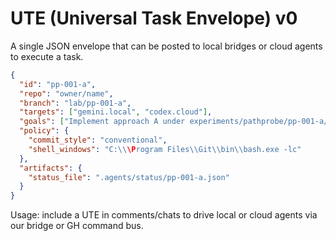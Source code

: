 # UTE (Universal Task Envelope) v0

A single JSON envelope that can be posted to local bridges or cloud agents to execute a task.

```json
{
  "id": "pp-001-a",
  "repo": "owner/name",
  "branch": "lab/pp-001-a",
  "targets": ["gemini.local", "codex.cloud"],
  "goals": ["Implement approach A under experiments/pathprobe/pp-001-a/; add tests; emit probe_report.json; open PR"],
  "policy": {
    "commit_style": "conventional",
    "shell_windows": "C:\\\Program Files\\Git\\bin\\bash.exe -lc"
  },
  "artifacts": {
    "status_file": ".agents/status/pp-001-a.json"
  }
}
```

Usage: include a UTE in comments/chats to drive local or cloud agents via our bridge or GH command bus.

